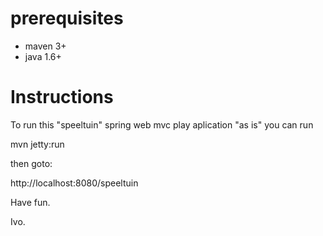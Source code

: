 # prerequisites #

* maven 3+
* java 1.6+

# Instructions #

To run this "speeltuin" spring web mvc play aplication "as is" you can run

mvn jetty:run

then goto:

http://localhost:8080/speeltuin

Have fun.

Ivo.
